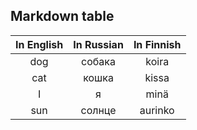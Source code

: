 ## Markdown table

| In English | In Russian | In Finnish |
| :-:        | :-:        | :-:        |
| dog        | собака     | koira      |
| cat        | кошка      | kissa      |
| I          | я          | minä       |
| sun        | солнце     | aurinko    |


